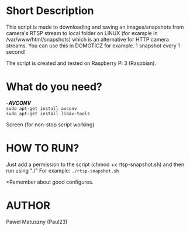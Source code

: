 # Short Description
This script is made to downloading and saving an images/snapshots from camera's RTSP stream to local folder on LINUX (for example in /var/www/html/snapshots) which is an alternative for HTTP camera streams. 
You can use this in DOMOTICZ for example.
1 snapshot every 1 second!

The script is created and tested on Raspberry Pi 3 (Raspbian). 

# What do you need?
-***AVCONV<br>***
`sudo apt-get install avconv`<br>
`sudo apt-get install libav-tools`

Screen (for non-stop script working)

# HOW TO RUN?
Just add a permission to the script (chmod +x rtsp-snapshot.sh) and then run using "./"
For example: `./rtsp-snapshot.sh`

*Remember about good configures.

# AUTHOR
Paweł Matuszny (Paul23)
